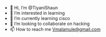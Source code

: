 - 👋 Hi, I’m @TiyaniShaun
- 👀 I’m interested in learning 
- 🌱 I’m currently learning cisco
- 💞️ I’m looking to collaborate on hacking
- 📫 How to reach me Vmalamule@gmail.com 

<!---
TiyaniShaun/TiyaniShaun is a ✨ special ✨ repository because its `README.md` (this file) appears on your GitHub profile.
You can click the Preview link to take a look at your changes.
--->
